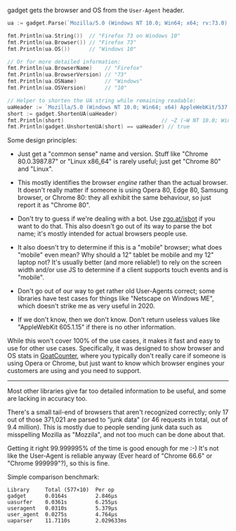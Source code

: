 gadget gets the browser and OS from the `User-Agent` header.

```go
ua := gadget.Parse(`Mozilla/5.0 (Windows NT 10.0; Win64; x64; rv:73.0) Gecko/20100101 Firefox/73.0`)

fmt.Println(ua.String())  // "Firefox 73 on Windows 10"
fmt.Println(ua.Browser()) // "Firefox 73"
fmt.Println(ua.OS())      // "Windows 10"

// Or for more detailed information:
fmt.Println(ua.BrowserName)    // "Firefox"
fmt.Println(ua.BrowserVersion) // "73"
fmt.Println(ua.OSName)         // "Windows"
fmt.Println(ua.OSVersion)      // "10"

// Helper to shorten the UA string while remaining readable:
uaHeader := `Mozilla/5.0 (Windows NT 10.0; Win64; x64) AppleWebKit/537.36 (KHTML, like Gecko) Chrome/81.0.4029.0 Safari/537.36`
short := gadget.ShortenUA(uaHeader)
fmt.Println(short)                               // ~Z (~W NT 10.0; Win64; x64) ~a537.36 ~G ~c81.0.4029.0 ~s537.36
fmt.Println(gadget.UnshortenUA(short) == uaHeader) // true
```

Some design principles:

- Just get a "common sense" name and version. Stuff like "Chrome 80.0.3987.87"
  or "Linux x86_64" is rarely useful; just get "Chrome 80" and "Linux".

- This mostly identifies the browser *engine* rather than the actual browser. It
  doesn't really matter if someone is using Opera 80, Edge 80, Samsung browser,
  or Chrome 80: they all exhibit the same behaviour, so just report it as
  "Chrome 80".

- Don't try to guess if we're dealing with a bot. Use [zgo.at/isbot][isbot] if
  you want to do that. This also doesn't go out of its way to parse the bot
  name; it's mostly intended for actual browsers people use.

- It also doesn't try to determine if this is a "mobile" browser; what does
  "mobile" even mean? Why should a 12" tablet be mobile and my 12" laptop not?
  It's usually better (and more reliable!) to rely on the screen width and/or
  use JS to determine if a client supports touch events and is "mobile".

- Don't go out of our way to get rather old User-Agents correct; some libraries
  have test cases for things like "Netscape on Windows ME", which doesn't strike
  me as very useful in 2020.

- If we don't know, then we don't know. Don't return useless values like
  "AppleWebKit 605.1.15" if there is no other information.

While this won't cover 100% of the use cases, it makes it fast and easy to use
for other use cases. Specifically, it was designed to show browser and OS stats
in [GoatCounter][gc], where you typically don't really care if someone is using
Opera or Chrome, but just want to know which browser engines your customers are
using and you need to support.

[isbot]: https://github.com/arp242/isbot
[gc]: https://github.com/arp242/goatcounter

---

Most other libraries give far too detailed information to be useful, and some
are lacking in accuracy too.

There's a small tail-end of browsers that aren't recognized correctly; only 17
out of those 371,021 are parsed to "junk data" (or 46 requests in total, out of
9.4 million). This is mostly due to people sending junk data such as misspelling
Mozilla as "Mozzila", and not too much can be done about that.

Getting it right 99.999995% of the time is good enough for me :-) It's not like
the User-Agent is reliable anyway (Ever heard of "Chrome 66.6" or "Chrome
999999"?), so this is fine.

Simple comparison benchmark:

    Library     Total (577×10)  Per op
    gadget      0.0164s         2.846µs
    uasurfer    0.0361s         6.255µs
    useragent   0.0310s         5.379µs
    user_agent  0.0275s         4.764µs
    uaparser    11.7110s        2.029633ms

